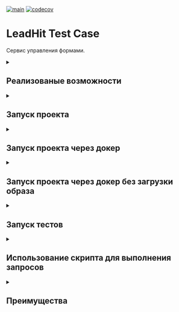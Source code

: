 [![main](https://github.com/inferno681/lead_hit_test_case/actions/workflows/main.yaml/badge.svg?branch=main)](https://github.com/inferno681/lead_hit_test_case/actions/workflows/main.yaml)
[![codecov](https://codecov.io/gh/inferno681/lead_hit_test_case/branch/main/graph/badge.svg?token=P2J4753CRZ)](https://codecov.io/gh/inferno681/lead_hit_test_case)

# LeadHit Test Case

Сервис управления формами.

<details><summary><h2>Реализованые возможности</h2></summary>
- Добавление новой формы в базу данных.
- Получение одной соответствующей запросу формы.
- Получение списка форм соответствующих запросу.
</details>

<details><summary><h2>Запуск проекта</h2></summary>
1. Клонируйте репозиторий, создайте виртуальное окружение и активируйте его.

2. Установите poetry:
```bash
pip install poetry
```
3. Установите зависимости:
```bash
poetry install
```
Можно использовать ключ "--only main", если не нужно запускать тесты или линтеры.

4. Создайте .env файл с данными для подключения к бд:
```
MONGO_INITDB_ROOT_USERNAME = mongo_user
MONGO_INITDB_ROOT_PASSWORD = secret_password
```
5. Все настройки приложения находятся в файле src/config/config.yaml. Измените значение db_hostname на "localhost".

6. Базу данных можно запустить в контейнере:
```bash
docker compose -f .\docker-compose-dev.yaml up -d
```
7. Запустите приложение:
```bash
export PYTHONPATH=src/
```
```bash
uvicorn src.app.main:app --reload
```
Либо используйте:
```bash
python main.py
```

Документация будет доступна по адресу: http://127.0.0.1:8000/docs
</details>

<details><summary><h2>Запуск проекта через докер</h2></summary>

1. Создайте .env файл с данными для подключения к бд:
```
MONGO_INITDB_ROOT_USERNAME = mongo_user
MONGO_INITDB_ROOT_PASSWORD = secret_password
```
2. Скопируйте файл docker-compose-prod.yaml в директорию с .env файлом.

3. Выполните команду:
```bash
docker compose -f .\docker-compose-prod.yaml up -d
```

Документация будет доступна по адресу: http://127.0.0.1:8000/docs
</details>

<details><summary><h2>Запуск проекта через докер без загрузки образа</h2></summary>

1. Клонируйте репозиторий, создайте виртуальное окружение и активируйте его.

2. Создайте .env файл с данными для подключения к бд:
```
MONGO_INITDB_ROOT_USERNAME = mongo_user
MONGO_INITDB_ROOT_PASSWORD = secret_password
```
3. Все настройки приложения находятся в файле src/config/config.yaml.

4. Запустите приложение:
```bash
docker compose up -d
```
Документация будет доступна по адресу: http://127.0.0.1:8000/docs
</details>
<details><summary><h2>Запуск тестов</h2></summary>

1. Клонируйте репозиторий, создайте виртуальное окружение и активируйте его.

2. Установите poetry:
```bash
pip install poetry
```
3. Установите зависимости:
```bash
poetry install
```
4. Создайте .env файл с данными для подключения к бд:
```
MONGO_INITDB_ROOT_USERNAME = mongo_user
MONGO_INITDB_ROOT_PASSWORD = secret_password
```
5. Все настройки приложения находятся в файле src/config/config.yaml.
Так как тесты интеграционные необходима реальная бд.

6. Запустите тесты:
```bash
pytest --cov --cov-report term-missing
```
</details>
<details><summary><h2>Использование скрипта для выполнения запросов</h2></summary>

1. Клонируйте репозиторий, создайте виртуальное окружение и активируйте его.

2. Установите необходимые зависимости:
```bash
pip install httpx
```
3. Укажите ссылку к API в константе BASE_URL.

4. Запустите скрипт:
```bash
python script.py
```

</details>

<details><summary><h2>Преимущества</h2></summary>

- реализовано в соответствии с заданием https://docs.google.com/document/d/1fMFwPBs53xzcrltEFOpEG4GWTaQ-5jvVLrNT6_hmC7I/edit?tab=t.0#heading=h.pieurecv5l1j

- Там где это необходимо используется конкурентность.

- Покрытие тестами - 97%

- Реализовано CI/CD.

- Имеются дополнительные эндпоинты для загрузки форм и получения списка форм.
</details>
